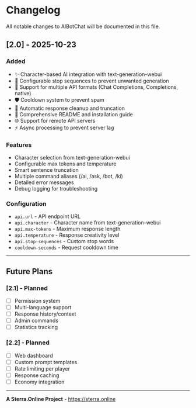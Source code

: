 # Changelog

All notable changes to AIBotChat will be documented in this file.

## [2.0] - 2025-10-23

### Added
- ✨ Character-based AI integration with text-generation-webui
- 🎯 Configurable stop sequences to prevent unwanted generation
- 🔄 Support for multiple API formats (Chat Completions, Completions, native)
- 🛡️ Cooldown system to prevent spam
- 🧹 Automatic response cleanup and truncation
- 📝 Comprehensive README and installation guide
- 🌐 Support for remote API servers
- ⚡ Async processing to prevent server lag

### Features
- Character selection from text-generation-webui
- Configurable max tokens and temperature
- Smart sentence truncation
- Multiple command aliases (/ai, /ask, /bot, /ki)
- Detailed error messages
- Debug logging for troubleshooting

### Configuration
- `api.url` - API endpoint URL
- `api.character` - Character name from text-generation-webui
- `api.max-tokens` - Maximum response length
- `api.temperature` - Response creativity level
- `api.stop-sequences` - Custom stop words
- `cooldown-seconds` - Request cooldown time

---

## Future Plans

### [2.1] - Planned
- [ ] Permission system
- [ ] Multi-language support
- [ ] Response history/context
- [ ] Admin commands
- [ ] Statistics tracking

### [2.2] - Planned
- [ ] Web dashboard
- [ ] Custom prompt templates
- [ ] Rate limiting per player
- [ ] Response caching
- [ ] Economy integration

---

**A Sterra.Online Project** - https://sterra.online